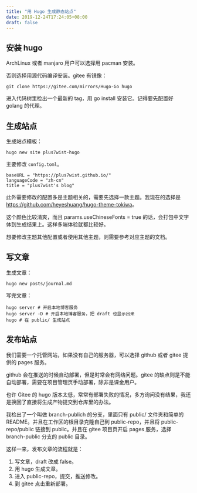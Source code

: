 ```yaml
---
title: "用 Hugo 生成静态站点"
date: 2019-12-24T17:24:05+08:00
draft: false
---
```


## 安装 hugo

ArchLinux 或者 manjaro 用户可以选择用 pacman 安装。

否则选择用源代码编译安装。gitee 有镜像：

    git clone https://gitee.com/mirrors/Hugo-Go hugo

进入代码树里检出一个最新的 tag，用 go install 安装它。记得要先配置好 golang 的代理。

## 生成站点

生成站点模板：

    hugo new site plus7wist-hugo

主要修改 `config.toml`。

    baseURL = "https://plus7wist.github.io/"
    languageCode = "zh-cn"
    title = "plus7wist's blog"

此外需要修改的配置多是主题相关的，需要先选择一款主题。我现在的选择是<https://github.com/heyeshuang/hugo-theme-tokiwa>。

这个颜色比较清爽，而且 params.useChineseFonts = true 的话，会打包中文字体到生成结果上。这样多端体验就都比较好。

想要修改主题其他配置或者使用其他主题，则需要参考对应主题的文档。

## 写文章

生成文章：

    hugo new posts/journal.md

写完文章：

    hugo server # 开启本地博客服务
    hugo server -D # 开启本地博客服务，把 draft 也显示出来
    hugo # 在 public/ 生成站点

## 发布站点

我们需要一个托管网站，如果没有自己的服务器，可以选择 github 或者 gitee 提供的 pages 服务。

github 会在推送的时候自动部署，但是时常会有网络问题。gitee 的缺点则是不能自动部署，需要在项目管理页手动部署，除非是课金用户。

也许 Gitee 的 hugo 版本太低，常常有部署失败的情况，多方询问没有结果，我还是换回了直接将生成产物提交到仓库里的办法。

我检出了一个叫做 branch-publich 的分支，里面只有 public/ 文件夹和简单的 README。并且在工作区的根目录克隆自己到 public-repo，并且将 public-repo/public 链接到 public。并且在 gitee 项目页开启 pages 服务，选择 branch-public 分支的 public 目录。

这样一来，发布文章的流程就是：

1. 写文章，draft 改成 false。
1. 用 hugo 生成文章。
1. 进入 public-repo，提交，推送修改。
1. 到 gitee 点击重新部署。
